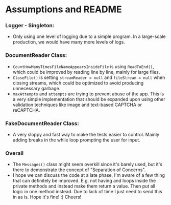 ﻿# Assumptions and README

### Logger - Singleton:
- Only using one level of logging due to a simple program. In a large-scale production, we would have many more levels of logs.

### DocumentReader Class:
- `CountHowManyTimesFileNameAppearsInsideFile` is using `ReadToEnd()`, which could be improved by reading line by line, mainly for large files.
- `CloseFile()` is setting `streamReader = null` and `fileStream = null` when closing streams, which could be optimized to avoid producing unnecessary garbage.
- `maxAttempts` and `attempts` are trying to prevent abuse of the app. This is a very simple implementation that should be expanded upon using other validation techniques like image and text-based CAPTCHA or reCAPTCHA.

### FakeDocumentReader Class:
- A very sloppy and fast way to make the tests easier to control. Mainly adding breaks in the while loop prompting the user for input.

### Overall
- The `Messages()` class might seem overkill since it's barely used, but it's there to demonstrate the concept of "Separation of Concerns".
- I hope we can discuss the code at a late phase, I'm aware of a few thing that can definitely be improved. E.g. not having and loops inside the private methods and instead make them return a value. Then put all logic in one method instead. Due to lack of time I just need to send this in as is. Hope it's fine! :) Cheers! 



